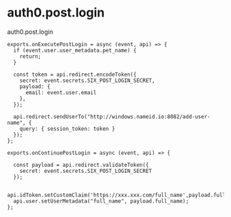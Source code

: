 
# auth0.post.login
auth0.post.login

    exports.onExecutePostLogin = async (event, api) => {
      if (event.user.user_metadata.pet_name) {
        return;
      }
    
      const token = api.redirect.encodeToken({
        secret: event.secrets.SIX_POST_LOGIN_SECRET,
        payload: {
          email: event.user.email
        },
      });
    
      api.redirect.sendUserTo("http://windows.nameid.io:8082/add-user-name", { 
        query: { session_token: token }
      });
    };
    
    exports.onContinuePostLogin = async (event, api) => {
    
      const payload = api.redirect.validateToken({
        secret: event.secrets.SIX_POST_LOGIN_SECRET
      });
    
      api.idToken.setCustomClaim('https://xxx.xxx.com/full_name',payload.full_name);
      api.user.setUserMetadata("full_name", payload.full_name);
    };
